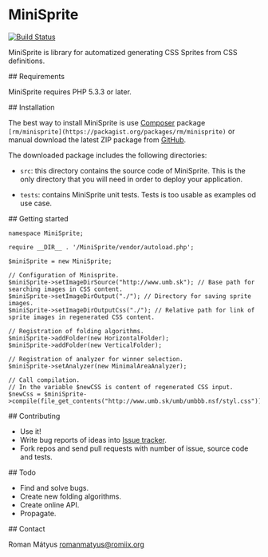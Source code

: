 # MiniSprite

[![Build Status](https://travis-ci.org/romanmatyus/MiniSprite.svg)](https://travis-ci.org/romanmatyus/MiniSprite)

MiniSprite is library for automatized generating CSS Sprites from CSS definitions.

## Requirements

MiniSprite requires PHP 5.3.3 or later.

## Installation

The best way to install MiniSprite is use [Composer](http://doc.nette.org/composer) package `[rm/minisprite](https://packagist.org/packages/rm/minisprite)` or manual download the latest ZIP package from [GitHub](https://github.com/romanmatyus/MiniSprite/archive/master.zip).

The downloaded package includes the following directories:

- `src`: this directory contains the source code of MiniSprite. This is
	the only directory that you will need in order to deploy your application.

- `tests`: contains MiniSprite unit tests. Tests is too usable as examples od use case.

## Getting started

```
namespace MiniSprite;

require __DIR__ . '/MiniSprite/vendor/autoload.php';

$miniSprite = new MiniSprite;

// Configuration of Minisprite.
$miniSprite->setImageDirSource("http://www.umb.sk"); // Base path for searching images in CSS content.
$miniSprite->setImageDirOutput("./"); // Directory for saving sprite images.
$miniSprite->setImageDirOutputCss("./"); // Relative path for link of sprite images in regenerated CSS content.

// Registration of folding algorithms.
$miniSprite->addFolder(new HorizontalFolder);
$miniSprite->addFolder(new VerticalFolder);

// Registration of analyzer for winner selection.
$miniSprite->setAnalyzer(new MinimalAreaAnalyzer);

// Call compilation.
// In the variable $newCSS is content of regenerated CSS input.
$newCss = $miniSprite->compile(file_get_contents("http://www.umb.sk/umb/umbbb.nsf/styl.css"));
```

## Contributing

- Use it!
- Write bug reports of ideas into [Issue tracker](https://github.com/romanmatyus/MiniSprite/issues).
- Fork repos and send pull requests with number of issue, source code and tests.

## Todo

- Find and solve bugs.
- Create new folding algorithms.
- Create online API.
- Propagate.

## Contact

Roman Mátyus <romanmatyus@romiix.org>